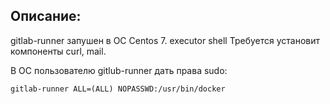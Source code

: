 ## Описание:
gitlab-runner запушен в ОС Centos 7. executor  shell
Требуется установит компоненты curl, mail.

В ОС пользователю gitlub-runner дать права sudo:
```
gitlab-runner ALL=(ALL) NOPASSWD:/usr/bin/docker 
```
